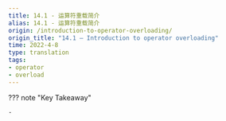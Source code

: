 ```yaml
---
title: 14.1 - 运算符重载简介
alias: 14.1 - 运算符重载简介
origin: /introduction-to-operator-overloading/
origin_title: "14.1 — Introduction to operator overloading"
time: 2022-4-8
type: translation
tags:
- operator
- overload
---
```


??? note "Key Takeaway"
	
	- 